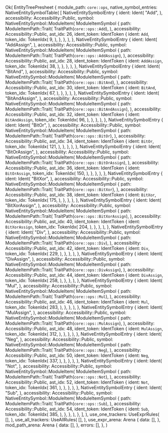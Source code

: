 Ok(
    EntityTreePresheet {
        module_path: `core::ops`,
        native_symbol_entries: NativeEntitySymbolTable(
            [
                NativeEntitySymbolEntry {
                    ident: Ident(
                        "Add",
                    ),
                    accessibility: Accessibility::Public,
                    symbol: NativeEntitySymbol::ModuleItem(
                        ModuleItemSymbol {
                            path: ModuleItemPath::Trait(
                                TraitPath(`core::ops::Add`),
                            ),
                            accessibility: Accessibility::Public,
                            ast_idx: 26,
                            ident_token: IdentToken {
                                ident: `Add`,
                                token_idx: TokenIdx(
                                    9,
                                ),
                            },
                        },
                    ),
                },
                NativeEntitySymbolEntry {
                    ident: Ident(
                        "AddAssign",
                    ),
                    accessibility: Accessibility::Public,
                    symbol: NativeEntitySymbol::ModuleItem(
                        ModuleItemSymbol {
                            path: ModuleItemPath::Trait(
                                TraitPath(`core::ops::AddAssign`),
                            ),
                            accessibility: Accessibility::Public,
                            ast_idx: 28,
                            ident_token: IdentToken {
                                ident: `AddAssign`,
                                token_idx: TokenIdx(
                                    38,
                                ),
                            },
                        },
                    ),
                },
                NativeEntitySymbolEntry {
                    ident: Ident(
                        "BitAnd",
                    ),
                    accessibility: Accessibility::Public,
                    symbol: NativeEntitySymbol::ModuleItem(
                        ModuleItemSymbol {
                            path: ModuleItemPath::Trait(
                                TraitPath(`core::ops::BitAnd`),
                            ),
                            accessibility: Accessibility::Public,
                            ast_idx: 30,
                            ident_token: IdentToken {
                                ident: `BitAnd`,
                                token_idx: TokenIdx(
                                    67,
                                ),
                            },
                        },
                    ),
                },
                NativeEntitySymbolEntry {
                    ident: Ident(
                        "BitAndAssign",
                    ),
                    accessibility: Accessibility::Public,
                    symbol: NativeEntitySymbol::ModuleItem(
                        ModuleItemSymbol {
                            path: ModuleItemPath::Trait(
                                TraitPath(`core::ops::BitAndAssign`),
                            ),
                            accessibility: Accessibility::Public,
                            ast_idx: 32,
                            ident_token: IdentToken {
                                ident: `BitAndAssign`,
                                token_idx: TokenIdx(
                                    96,
                                ),
                            },
                        },
                    ),
                },
                NativeEntitySymbolEntry {
                    ident: Ident(
                        "BitOr",
                    ),
                    accessibility: Accessibility::Public,
                    symbol: NativeEntitySymbol::ModuleItem(
                        ModuleItemSymbol {
                            path: ModuleItemPath::Trait(
                                TraitPath(`core::ops::BitOr`),
                            ),
                            accessibility: Accessibility::Public,
                            ast_idx: 34,
                            ident_token: IdentToken {
                                ident: `BitOr`,
                                token_idx: TokenIdx(
                                    121,
                                ),
                            },
                        },
                    ),
                },
                NativeEntitySymbolEntry {
                    ident: Ident(
                        "BitOrAssign",
                    ),
                    accessibility: Accessibility::Public,
                    symbol: NativeEntitySymbol::ModuleItem(
                        ModuleItemSymbol {
                            path: ModuleItemPath::Trait(
                                TraitPath(`core::ops::BitOrAssign`),
                            ),
                            accessibility: Accessibility::Public,
                            ast_idx: 36,
                            ident_token: IdentToken {
                                ident: `BitOrAssign`,
                                token_idx: TokenIdx(
                                    150,
                                ),
                            },
                        },
                    ),
                },
                NativeEntitySymbolEntry {
                    ident: Ident(
                        "BitXor",
                    ),
                    accessibility: Accessibility::Public,
                    symbol: NativeEntitySymbol::ModuleItem(
                        ModuleItemSymbol {
                            path: ModuleItemPath::Trait(
                                TraitPath(`core::ops::BitXor`),
                            ),
                            accessibility: Accessibility::Public,
                            ast_idx: 38,
                            ident_token: IdentToken {
                                ident: `BitXor`,
                                token_idx: TokenIdx(
                                    175,
                                ),
                            },
                        },
                    ),
                },
                NativeEntitySymbolEntry {
                    ident: Ident(
                        "BitXorAssign",
                    ),
                    accessibility: Accessibility::Public,
                    symbol: NativeEntitySymbol::ModuleItem(
                        ModuleItemSymbol {
                            path: ModuleItemPath::Trait(
                                TraitPath(`core::ops::BitXorAssign`),
                            ),
                            accessibility: Accessibility::Public,
                            ast_idx: 40,
                            ident_token: IdentToken {
                                ident: `BitXorAssign`,
                                token_idx: TokenIdx(
                                    204,
                                ),
                            },
                        },
                    ),
                },
                NativeEntitySymbolEntry {
                    ident: Ident(
                        "Div",
                    ),
                    accessibility: Accessibility::Public,
                    symbol: NativeEntitySymbol::ModuleItem(
                        ModuleItemSymbol {
                            path: ModuleItemPath::Trait(
                                TraitPath(`core::ops::Div`),
                            ),
                            accessibility: Accessibility::Public,
                            ast_idx: 42,
                            ident_token: IdentToken {
                                ident: `Div`,
                                token_idx: TokenIdx(
                                    229,
                                ),
                            },
                        },
                    ),
                },
                NativeEntitySymbolEntry {
                    ident: Ident(
                        "DivAssign",
                    ),
                    accessibility: Accessibility::Public,
                    symbol: NativeEntitySymbol::ModuleItem(
                        ModuleItemSymbol {
                            path: ModuleItemPath::Trait(
                                TraitPath(`core::ops::DivAssign`),
                            ),
                            accessibility: Accessibility::Public,
                            ast_idx: 44,
                            ident_token: IdentToken {
                                ident: `DivAssign`,
                                token_idx: TokenIdx(
                                    258,
                                ),
                            },
                        },
                    ),
                },
                NativeEntitySymbolEntry {
                    ident: Ident(
                        "Mul",
                    ),
                    accessibility: Accessibility::Public,
                    symbol: NativeEntitySymbol::ModuleItem(
                        ModuleItemSymbol {
                            path: ModuleItemPath::Trait(
                                TraitPath(`core::ops::Mul`),
                            ),
                            accessibility: Accessibility::Public,
                            ast_idx: 46,
                            ident_token: IdentToken {
                                ident: `Mul`,
                                token_idx: TokenIdx(
                                    283,
                                ),
                            },
                        },
                    ),
                },
                NativeEntitySymbolEntry {
                    ident: Ident(
                        "MulAssign",
                    ),
                    accessibility: Accessibility::Public,
                    symbol: NativeEntitySymbol::ModuleItem(
                        ModuleItemSymbol {
                            path: ModuleItemPath::Trait(
                                TraitPath(`core::ops::MulAssign`),
                            ),
                            accessibility: Accessibility::Public,
                            ast_idx: 48,
                            ident_token: IdentToken {
                                ident: `MulAssign`,
                                token_idx: TokenIdx(
                                    312,
                                ),
                            },
                        },
                    ),
                },
                NativeEntitySymbolEntry {
                    ident: Ident(
                        "Neg",
                    ),
                    accessibility: Accessibility::Public,
                    symbol: NativeEntitySymbol::ModuleItem(
                        ModuleItemSymbol {
                            path: ModuleItemPath::Trait(
                                TraitPath(`core::ops::Neg`),
                            ),
                            accessibility: Accessibility::Public,
                            ast_idx: 50,
                            ident_token: IdentToken {
                                ident: `Neg`,
                                token_idx: TokenIdx(
                                    337,
                                ),
                            },
                        },
                    ),
                },
                NativeEntitySymbolEntry {
                    ident: Ident(
                        "Not",
                    ),
                    accessibility: Accessibility::Public,
                    symbol: NativeEntitySymbol::ModuleItem(
                        ModuleItemSymbol {
                            path: ModuleItemPath::Trait(
                                TraitPath(`core::ops::Not`),
                            ),
                            accessibility: Accessibility::Public,
                            ast_idx: 52,
                            ident_token: IdentToken {
                                ident: `Not`,
                                token_idx: TokenIdx(
                                    361,
                                ),
                            },
                        },
                    ),
                },
                NativeEntitySymbolEntry {
                    ident: Ident(
                        "Sub",
                    ),
                    accessibility: Accessibility::Public,
                    symbol: NativeEntitySymbol::ModuleItem(
                        ModuleItemSymbol {
                            path: ModuleItemPath::Trait(
                                TraitPath(`core::ops::Sub`),
                            ),
                            accessibility: Accessibility::Public,
                            ast_idx: 54,
                            ident_token: IdentToken {
                                ident: `Sub`,
                                token_idx: TokenIdx(
                                    385,
                                ),
                            },
                        },
                    ),
                },
            ],
        ),
        use_one_trackers: UseExprRules(
            [],
        ),
        use_all_trackers: UseAllRules(
            [],
        ),
        use_expr_arena: Arena {
            data: [],
        },
        mod_path_arena: Arena {
            data: [],
        },
        errors: [],
    },
)
